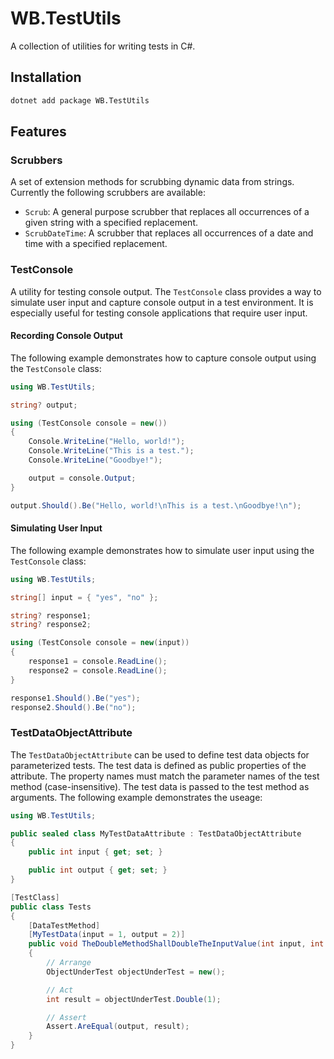# WB.TestUtils

A collection of utilities for writing tests in C#.

## Installation

```bash
dotnet add package WB.TestUtils
```

## Features

### Scrubbers

A set of extension methods for scrubbing dynamic data from strings. Currently the following scrubbers are available:

- `Scrub`: A general purpose scrubber that replaces all occurrences of a given string with a specified replacement.
- `ScrubDateTime`: A scrubber that replaces all occurrences of a date and time with a specified replacement.

### TestConsole

A utility for testing console output. The `TestConsole` class provides a way to simulate user input and capture console output in a test environment. It is especially useful for testing console applications that require user input.

#### Recording Console Output

The following example demonstrates how to capture console output using the `TestConsole` class:

```c#
using WB.TestUtils;

string? output;

using (TestConsole console = new())
{
    Console.WriteLine("Hello, world!");
    Console.WriteLine("This is a test.");
    Console.WriteLine("Goodbye!");

    output = console.Output;
}

output.Should().Be("Hello, world!\nThis is a test.\nGoodbye!\n");
```

#### Simulating User Input

The following example demonstrates how to simulate user input using the `TestConsole` class:

```c#
using WB.TestUtils;

string[] input = { "yes", "no" };

string? response1;
string? response2;

using (TestConsole console = new(input))
{
    response1 = console.ReadLine();
    response2 = console.ReadLine();
}

response1.Should().Be("yes");
response2.Should().Be("no");
```

### TestDataObjectAttribute

The `TestDataObjectAttribute` can be used to define test data objects for parameterized tests. The test data is defined as public properties of the attribute. The property names must match the parameter names of the test method (case-insensitive). The test data is passed to the test method as arguments. The following example demonstrates the useage:

```csharp
using WB.TestUtils;

public sealed class MyTestDataAttribute : TestDataObjectAttribute
{
    public int input { get; set; }

    public int output { get; set; }
}

[TestClass]
public class Tests
{
    [DataTestMethod]
    [MyTestData(input = 1, output = 2)]
    public void TheDoubleMethodShallDoubleTheInputValue(int input, int output)
    {
        // Arrange
        ObjectUnderTest objectUnderTest = new();

        // Act
        int result = objectUnderTest.Double(1);

        // Assert
        Assert.AreEqual(output, result);
    }
}
```
